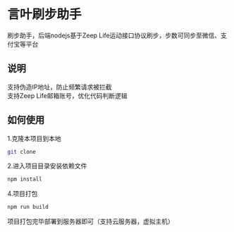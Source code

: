 # 言叶刷步助手

刷步助手，后端nodejs基于Zeep Life运动接口协议刷步，步数可同步至微信、支付宝等平台

## 说明
支持伪造IP地址，防止频繁请求被拦截<br>
支持Zeep Life邮箱账号，优化代码判断逻辑

## 如何使用
1.克隆本项目到本地
```sh
git clone 
```
2.进入项目目录安装依赖文件
```sh
npm install
```
4.项目打包
```sh
npm run build
```

项目打包完毕部署到服务器即可（支持云服务器，虚拟主机）
